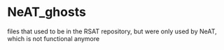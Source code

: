 # NeAT_ghosts
files that used to be in the RSAT repository, but were only used by NeAT, which is not functional anymore
